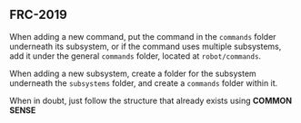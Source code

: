 ## FRC-2019

When adding a new command, put the command in the `commands` folder underneath its subsystem, or if the command uses multiple subsystems, add it under the general `commands` folder, located at `robot/commands`.

When adding a new subsystem, create a folder for the subsystem underneath the `subsystems` folder, and create a `commands` folder within it.

When in doubt, just follow the structure that already exists using
<b>COMMON SENSE</b>
